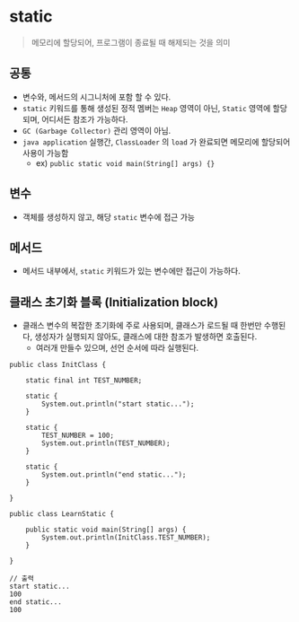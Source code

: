 
# static

> 메모리에 할당되어, 프로그램이 종료될 때 해제되는 것을 의미

## 공통
- 변수와, 메서드의 시그니처에 포함 할 수 있다.
- `static` 키워드를 통해 생성된 정적 멤버는 `Heap` 영역이 아닌, `Static` 영역에 할당되며, 어디서든 참조가 가능하다.
- `GC (Garbage Collector)` 관리 영역이 아님.
- `java application` 실행간, `ClassLoader` 의 `load` 가 완료되면 메모리에 할당되어 사용이 가능함
  - ex) `public static void main(String[] args) {}`

## 변수
- 객체를 생성하지 않고, 해당 `static` 변수에 접근 가능

## 메서드
- 메서드 내부에서, `static` 키워드가 있는 변수에만 접근이 가능하다.

## 클래스 초기화 블록 (Initialization block)
- 클래스 변수의 복잡한 초기화에 주로 사용되며, 클래스가 로드될 때 한번만 수행된다, 생성자가 실행되지 않아도, 클래스에 대한 참조가 발생하면 호출된다.
  - 여러개 만들수 있으며, 선언 순서에 따라 실행된다.
```
public class InitClass {

    static final int TEST_NUMBER;

    static {
        System.out.println("start static...");
    }

    static {
        TEST_NUMBER = 100;
        System.out.println(TEST_NUMBER);
    }

    static {
        System.out.println("end static...");
    }

}

public class LearnStatic {

    public static void main(String[] args) {
        System.out.println(InitClass.TEST_NUMBER);
    }

}

// 출력
start static...
100
end static...
100
```
